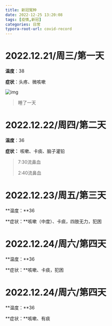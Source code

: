 ```yaml
---
title: 新冠冤种
date: 2022-12-25 13:20:08
tags: [疫情,新冠]
categories: 日常
typora-root-url: covid-record
---
```

# 2022.12.21/周三/第一天

**温度**：38

**症状**：头疼、微咳嗽

![img](473094B24BA90AF2AC681AECA872F84B.jpg)

> 睡了一天

<!--more-->

# 2022.12.22/周四/第二天

**温度**：36

**症状：** 咳嗽、卡痰、脑子灌铅

> 7:30流鼻血
>
> 2:40流鼻血

# 2022.12.23/周五/第三天

**温度：**36

**症状：**咳嗽（中度）、卡痰，四肢无力，犯困

# 2022.12.24/周六/第四天

**温度：**36

**症状：**咳嗽、卡痰，犯困

# 2022.12.24/周六/第四天

**温度：**36

**症状：**咳嗽、有痰
